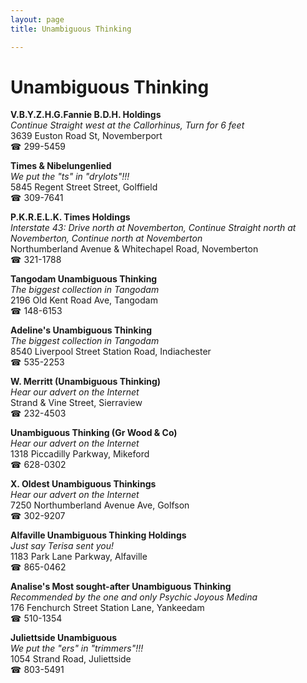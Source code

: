 ```yaml
---
layout: page 
title: Unambiguous Thinking

---
```



# Unambiguous Thinking


 **V.B.Y.Z.H.G.Fannie B.D.H. Holdings**  
_Continue Straight west at the Callorhinus, Turn for 6 feet_  
3639 Euston Road St, Novemberport  
☎ 299-5459

**Times & Nibelungenlied**  
_We put the "ts" in "drylots"!!!_  
5845 Regent Street Street, Golffield  
☎ 309-7641

**P.K.R.E.L.K. Times Holdings**  
_Interstate 43: Drive north at Novemberton, Continue Straight north at Novemberton, Continue north at Novemberton_  
Northumberland Avenue & Whitechapel Road, Novemberton  
☎ 321-1788

**Tangodam Unambiguous Thinking**  
_The biggest collection in Tangodam_  
2196 Old Kent Road Ave, Tangodam  
☎ 148-6153

**Adeline's Unambiguous Thinking**  
_The biggest collection in Tangodam_  
8540 Liverpool Street Station Road, Indiachester  
☎ 535-2253

**W. Merritt (Unambiguous Thinking)**  
_Hear our advert on the Internet_  
Strand & Vine Street, Sierraview  
☎ 232-4503

**Unambiguous Thinking (Gr Wood & Co)**  
_Hear our advert on the Internet_  
1318 Piccadilly Parkway, Mikeford  
☎ 628-0302

**X. Oldest Unambiguous Thinkings**  
_Hear our advert on the Internet_  
7250 Northumberland Avenue Ave, Golfson  
☎ 302-9207

**Alfaville Unambiguous Thinking Holdings**  
_Just say Terisa sent you!_  
1183 Park Lane Parkway, Alfaville  
☎ 865-0462

**Analise's Most sought-after Unambiguous Thinking**  
_Recommended by the one and only Psychic Joyous Medina_  
176 Fenchurch Street Station Lane, Yankeedam  
☎ 510-1354

**Juliettside Unambiguous**  
_We put the "ers" in "trimmers"!!!_  
1054 Strand Road, Juliettside  
☎ 803-5491

